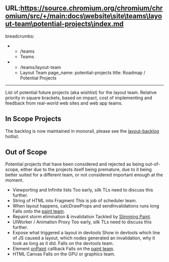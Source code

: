 URL:https://source.chromium.org/chromium/chromium/src/+/main:docs\website\site\teams\layout-team\potential-projects\index.md
---
breadcrumbs:
- - /teams
  - Teams
- - /teams/layout-team
  - Layout Team
page_name: potential-projects
title: Roadmap / Potential Projects
---

List of potential future projects (aka wishlist) for the layout team.
Relative priority in square brackets, based on impact, cost of implementing and
feedback from real-world web sites and web app teams.

## In Scope Projects

The backlog is now maintained in monorail, please see the
[layout-backlog](https://bugs.chromium.org/u/3593919584/hotlists/layout-backlog)
hotlist.

## Out of Scope

Potential projects that have been considered and rejected as being out-of-scope,
either due to the projects itself being premature, due to it being better suited
for a different team, or not considered important enough at the moment.

*   Viewporting and Infinite lists
    Too early, silk TLs need to discuss this further.
*   String of HTML into Fragment
    This is job of scheduler team.
*   When layout happens, calcDrawProps and sendInvalidations runs long
    Falls onto the [paint team](/teams/paint-team).
*   Repaint storm elimination & invalidation
    Tackled by [Slimming Paint](/blink/slimming-paint).
*   UIWorker / Animation Proxy
    Too early, silk TLs need to discuss this further.
*   Expose what triggered a layout in devtools
    Show in devtools which line of JS caused a layout, which nodes generated an
    invalidation, why it took as long as it did. Falls on the devtools team.
*   Element
            [onPaint](https://docs.google.com/a/chromium.org/document/d/1BmS4vT5RtTxg_HH_33bU1PNwVZR4ZsNpOagWjEsETA8/edit)
            callback
    Falls on the [paint team](/teams/paint-team).
*   HTML Canvas
    Falls on the GPU or graphics team.
